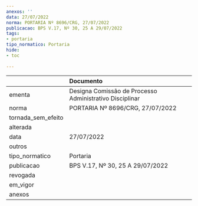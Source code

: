 ```yaml
---
anexos: ''
data: 27/07/2022
norma: PORTARIA Nº 8696/CRG, 27/07/2022
publicacao: BPS V.17, Nº 30, 25 A 29/07/2022
tags:
- portaria
tipo_normatico: Portaria
hide: 
- toc 
 
---
```


|                    | Documento                                               |
|:-------------------|:--------------------------------------------------------|
| ementa             | Designa Comissão de Processo Administrativo Disciplinar |
| norma              | PORTARIA Nº 8696/CRG, 27/07/2022                        |
| tornada_sem_efeito |                                                         |
| alterada           |                                                         |
| data               | 27/07/2022                                              |
| outros             |                                                         |
| tipo_normatico     | Portaria                                                |
| publicacao         | BPS V.17, Nº 30, 25 A 29/07/2022                        |
| revogada           |                                                         |
| em_vigor           |                                                         |
| anexos             |                                                         |